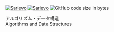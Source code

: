 [![Sarievo](https://img.shields.io/endpoint?url=https%3A%2F%2Fatcoder-badges.now.sh%2Fapi%2Fatcoder%2Fjson%2FSarievo)](https://atcoder.jp/users/Sarievo)
[![Sarievo](https://img.shields.io/endpoint?url=https%3A%2F%2Fatcoder-badges.now.sh%2Fapi%2Fcodeforces%2Fjson%2FSarievo)](https://codeforces.com/profile/Sarievo)
![GitHub code size in bytes](https://img.shields.io/github/languages/code-size/Sarievo/library?style=flat-square)

アルゴリズム・データ構造<br>
Algorithms and Data Structures